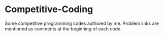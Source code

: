 # Competitive-Coding
Some competitive programming codes authored by me.
Problem links are mentioned as comments at the beginning of each code. 
